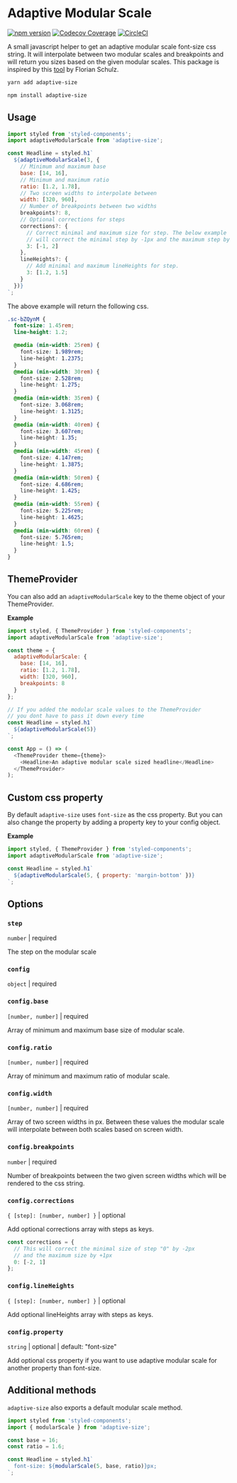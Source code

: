# Adaptive Modular Scale

[![npm version](https://badge.fury.io/js/adaptive-size.svg)](https://www.npmjs.com/package/adaptive-size)
[![Codecov Coverage](https://img.shields.io/codecov/c/github/jeslage/adaptive-size.svg?style=shield)](https://codecov.io/gh/jeslage/adaptive-size/)
[![CircleCI](https://circleci.com/gh/jeslage/adaptive-size.svg?style=shield)](https://circleci.com/gh/jeslage/adaptive-size)

A small javascript helper to get an adaptive modular scale font-size css string. It will interpolate between two modular scales and breakpoints and will return you sizes based on the given modular scales. This package is inspired by this [tool](https://codepen.io/tol-is/pen/mQVLPY) by Florian Schulz.

```bash
yarn add adaptive-size

npm install adaptive-size
```

## Usage

```js
import styled from 'styled-components';
import adaptiveModularScale from 'adaptive-size';

const Headline = styled.h1`
  ${adaptiveModularScale(3, {
    // Minimum and maximum base
    base: [14, 16],
    // Minimum and maximum ratio
    ratio: [1.2, 1.78],
    // Two screen widths to interpolate between
    width: [320, 960],
    // Number of breakpoints between two widths
    breakpoints?: 8,
    // Optional corrections for steps
    corrections?: {
      // Correct minimal and maximum size for step. The below example
      // will correct the minimal step by -1px and the maximum step by +2px
      3: [-1, 2]
    },
    lineHeights?: {
      // Add minimal and maximum lineHeights for step.
      3: [1.2, 1.5]
    }
  })}
`;
```

The above example will return the following css.

```css
.sc-bZQynM {
  font-size: 1.45rem;
  line-height: 1.2;

  @media (min-width: 25rem) {
    font-size: 1.989rem;
    line-height: 1.2375;
  }
  @media (min-width: 30rem) {
    font-size: 2.528rem;
    line-height: 1.275;
  }
  @media (min-width: 35rem) {
    font-size: 3.068rem;
    line-height: 1.3125;
  }
  @media (min-width: 40rem) {
    font-size: 3.607rem;
    line-height: 1.35;
  }
  @media (min-width: 45rem) {
    font-size: 4.147rem;
    line-height: 1.3875;
  }
  @media (min-width: 50rem) {
    font-size: 4.686rem;
    line-height: 1.425;
  }
  @media (min-width: 55rem) {
    font-size: 5.225rem;
    line-height: 1.4625;
  }
  @media (min-width: 60rem) {
    font-size: 5.765rem;
    line-height: 1.5;
  }
}
```

## ThemeProvider

You can also add an `adaptiveModularScale` key to the theme object of your ThemeProvider.

**Example**

```js
import styled, { ThemeProvider } from 'styled-components';
import adaptiveModularScale from 'adaptive-size';

const theme = {
  adaptiveModularScale: {
    base: [14, 16],
    ratio: [1.2, 1.78],
    width: [320, 960],
    breakpoints: 8
  }
};

// If you added the modular scale values to the ThemeProvider
// you dont have to pass it down every time
const Headline = styled.h1`
  ${adaptiveModularScale(5)}
`;

const App = () => (
  <ThemeProvider theme={theme}>
    <Headline>An adaptive modular scale sized headline</Headline>
  </ThemeProvider>
);
```

## Custom css property

By default `adaptive-size` uses `font-size` as the css property. But you can also change the property by adding a property key to your config object.

**Example**

```js
import styled, { ThemeProvider } from 'styled-components';
import adaptiveModularScale from 'adaptive-size';

const Headline = styled.h1`
  ${adaptiveModularScale(5, { property: 'margin-bottom' })}
`;
```

## Options

### `step`

`number` | required

The step on the modular scale

### `config`

`object` | required

### `config.base`

`[number, number]` | required

Array of minimum and maximum base size of modular scale.

### `config.ratio`

`[number, number]` | required

Array of minimum and maximum ratio of modular scale.

### `config.width`

`[number, number]` | required

Array of two screen widths in px. Between these values the modular scale will interpolate between both scales based on screen width.

### `config.breakpoints`

`number` | required

Number of breakpoints between the two given screen widths which will be rendered to the css string.

### `config.corrections`

`{ [step]: [number, number] }` | optional

Add optional corrections array with steps as keys.

```js
const corrections = {
  // This will correct the minimal size of step "0" by -2px
  // and the maximum size by +1px
  0: [-2, 1]
};
```

### `config.lineHeights`

`{ [step]: [number, number] }` | optional

Add optional lineHeights array with steps as keys.

### `config.property`

`string` | optional | default: "font-size"

Add optional css property if you want to use adaptive modular scale for another property than font-size.

## Additional methods

`adaptive-size` also exports a default modular scale method.

```js
import styled from 'styled-components';
import { modularScale } from 'adaptive-size';

const base = 16;
const ratio = 1.6;

const Headline = styled.h1`
  font-size: ${modularScale(5, base, ratio)}px;
`;
```
